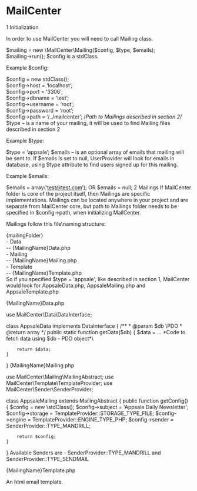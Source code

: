 MailCenter  
==
1 Initialization  

In order to use MailCenter you will need to call Mailing class.

$mailing = new \MailCenter\Mailing($config, $type, $emails);  
$mailing->run();
$config is a stdClass.

Example $config:

$config = new stdClass();  
$config->host = ‘localhost’;  
$config->port = ‘3306’;  
$config->dbname = ‘test’;  
$config->username = ‘root’;  
$config->password = ‘root’;  
$config->path = ‘/../mailcenter’;      /*Path to Mailings described in section 2*/  
$type – is a name of your mailing, it will be used to find Mailing files described in section 2

Example $type:

$type = ‘appsale’;
$emails – is an optional array of emails that mailing will be sent to. If $emails is set to null, UserProvider will look for emails in database, using $type attribute to find users signed up for this mailing.

Example $emails:

$emails = array(‘test@test.com’);
OR
$emails = null;
2 Mailings
If MailCenter folder is core of the project itself, then Mailings are specific implementations.
Mailings can be located anywhere in your project and are separate from MailCenter core, but path to Mailings folder needs to be specified in $config->path, when initializing MailCenter.

Mailings follow this file\naming structure:

  {mailingFolder}  
    - Data  
      -- {MailingName}Data.php  
    - Mailing  
      -- {MailingName}Mailing.php  
    - Template  
      -- {MailingName}Template.php  
So if you specified $type = 'appsale', like described in section 1, MailCenter would look for AppsaleData.php, AppsaleMailing.php and AppsaleTemplate.php

{MailingName}Data.php

use MailCenter\Data\DataInterface;

class AppsaleData implements DataInterface
{
    /**
     * @param $db \PDO
     * @return array
     */
    public static function getData($db)
    {
        $data = ... \*Code to fetch data using $db - PDO object*\

        return $data;
    }
}
{MailingName}Mailing.php

use MailCenter\Mailing\MailingAbstract;
use MailCenter\Template\TemplateProvider;
use MailCenter\Sender\SenderProvider;

class AppsaleMailing extends MailingAbstract
{
    public function getConfig()
    {
        $config = new \stdClass();
        $config->subject = 'Appsale Daily Newsletter';
        $config->storage = TemplateProvider::STORAGE_TYPE_FILE;
        $config->engine = TemplateProvider::ENGINE_TYPE_PHP;
        $config->sender = SenderProvider::TYPE_MANDRILL;

        return $config;
    }
}
Available Senders are - SenderProvider::TYPE_MANDRILL and SenderProvider::TYPE_SENDMAIL

{MailingName}Template.php

An html email template.
